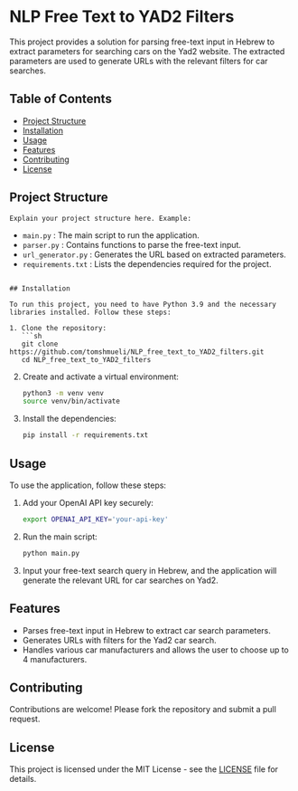 
# NLP Free Text to YAD2 Filters

This project provides a solution for parsing free-text input in Hebrew to extract parameters for searching cars on the Yad2 website. The extracted parameters are used to generate URLs with the relevant filters for car searches.

## Table of Contents
- [Project Structure](#project-structure)
- [Installation](#installation)
- [Usage](#usage)
- [Features](#features)
- [Contributing](#contributing)
- [License](#license)

## Project Structure
```
Explain your project structure here. Example:
```
- `main.py` : The main script to run the application.
- `parser.py` : Contains functions to parse the free-text input.
- `url_generator.py` : Generates the URL based on extracted parameters.
- `requirements.txt` : Lists the dependencies required for the project.
```

## Installation

To run this project, you need to have Python 3.9 and the necessary libraries installed. Follow these steps:

1. Clone the repository:
   ```sh
   git clone https://github.com/tomshmueli/NLP_free_text_to_YAD2_filters.git
   cd NLP_free_text_to_YAD2_filters
   ```

2. Create and activate a virtual environment:
   ```sh
   python3 -m venv venv
   source venv/bin/activate
   ```

3. Install the dependencies:
   ```sh
   pip install -r requirements.txt
   ```

## Usage

To use the application, follow these steps:

1. Add your OpenAI API key securely:
   ```sh
   export OPENAI_API_KEY='your-api-key'
   ```

2. Run the main script:
   ```sh
   python main.py
   ```

3. Input your free-text search query in Hebrew, and the application will generate the relevant URL for car searches on Yad2.

## Features

- Parses free-text input in Hebrew to extract car search parameters.
- Generates URLs with filters for the Yad2 car search.
- Handles various car manufacturers and allows the user to choose up to 4 manufacturers.

## Contributing

Contributions are welcome! Please fork the repository and submit a pull request.

## License

This project is licensed under the MIT License - see the [LICENSE](LICENSE) file for details.

